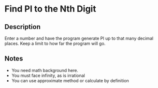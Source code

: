 # Find PI to the Nth Digit

## Description

Enter a number and have the program generate PI up to that many decimal places. Keep a limit to how far the program will go.

## Notes

- You need math background here.
- You must face infinity, as is irrational
- You can use approximate method or calculate by definition
